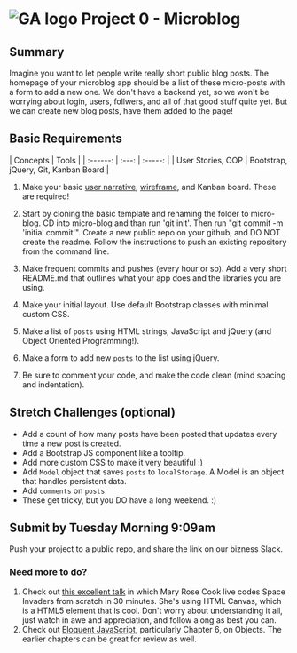 # ![GA logo](https://ga-dash.s3.amazonaws.com/production/assets/logo-9f88ae6c9c3871690e33280fcf557f33.png) Project 0 - Microblog

## Summary

Imagine you want to let people write really short public blog posts. The homepage of your microblog app should be a list of these micro-posts with a form to add a new one. We don't have a backend yet, so we won't be worrying about login, users, follwers, and all of that good stuff quite yet. But we can create new blog posts, have them added to the page!

## Basic Requirements

| Concepts | Tools |
| :------: | :---: | :-----: |
| User Stories, OOP | Bootstrap, jQuery, Git, Kanban Board |

1. Make your basic <a href="https://en.wikipedia.org/wiki/User_story">user narrative</a>, <a href="http://www.re-vision.com/webwork/p27wireframes/drawing_small.jpg">wireframe</a>, and Kanban board. These are required!
2. Start by cloning the basic template and renaming the folder to micro-blog. CD into micro-blog and than run 'git init'. Then run "git commit -m 'initial commit'". Create a new public repo on your github, and DO NOT create the readme. Follow the instructions to push an existing repository from the command line.

3. Make frequent commits and pushes (every hour or so). Add a very short README.md that outlines what your app does and the libraries you are using.
3. Make your initial layout. Use default Bootstrap classes with minimal custom CSS.
4. Make a list of `posts` using HTML strings, JavaScript and jQuery (and Object Oriented Programming!).
5. Make a form to add new `posts` to the list using jQuery.
6. Be sure to comment your code, and make the code clean (mind spacing and indentation).

## Stretch Challenges (optional)

* Add a count of how many posts have been posted that updates every time a new post is created.
* Add a Bootstrap JS component like a tooltip.
* Add more custom CSS to make it very beautiful :)
* Add `Model` object that saves `posts` to `localStorage`. A Model is an object that handles persistent data.
* Add `comments` on `posts`.
* These get tricky, but you DO have a long weekend. :)

## Submit by Tuesday Morning 9:09am

Push your project to a public repo, and share the link on our bizness Slack. 


### Need more to do?
1. Check out [this excellent talk](https://vimeo.com/105955605) in which Mary Rose Cook live codes Space Invaders from scratch in 30 minutes. She's using HTML Canvas, which is a HTML5 element that is cool. Don't worry about understanding it all, just watch in awe and appreciation, and follow along as best you can. 
2. Check out [Eloquent JavaScript](http://eloquentjavascript.net/06_object.html), particularly Chapter 6, on Objects. The earlier chapters can be great for review as well. 